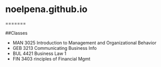 # noelpena.github.io
=======

##Classes

- MAN 3025 Introduction to Management and Organizational Behavior
- GEB 3213 Communicating Business Info
- BUL 4421 Business Law 1
- FIN 3403 rinciples of Financial Mgmt 

